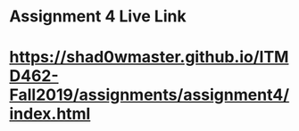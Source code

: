 # Assignment 4 Live Link
# https://shad0wmaster.github.io/ITMD462-Fall2019/assignments/assignment4/index.html
